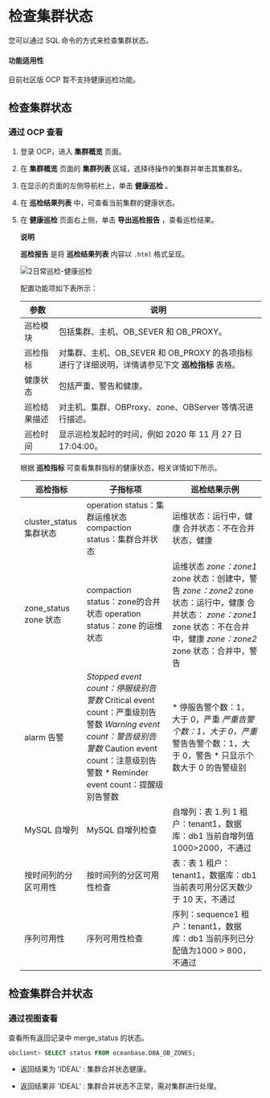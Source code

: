# 检查集群状态

您可以通过 SQL 命令的方式来检查集群状态。

  <main id="notice" >
    <h4>功能适用性</h4>
    <p>目前社区版 OCP 暂不支持健康巡检功能。</p>
  </main>

## 检查集群状态

### 通过 OCP 查看

1. 登录 OCP，进入 **集群概览** 页面。

2. 在 **集群概览** 页面的 **集群列表** 区域，选择待操作的集群并单击其集群名。

3. 在显示的页面的左侧导航栏上，单击 **健康巡检** 。

4. 在 **巡检结果列表** 中，可查看当前集群的健康状态。

5. 在 **健康巡检** 页面右上侧，单击 **导出巡检报告** ，查看巡检结果。

   **说明**

   **巡检报告** 是将 **巡检结果列表** 内容以 `.html` 格式呈现。

   ![2日常巡检-健康巡检 ](https://help-static-aliyun-doc.aliyuncs.com/assets/img/zh-CN/5849290461/p310492.png)

   配置功能项如下表所示：

   | **参数** |                            **说明**                            |
   |--------|--------------------------------------------------------------|
   | 巡检模块   | 包括集群、主机、OB_SEVER 和 OB_PROXY。                                 |
   | 巡检指标   | 对集群、主机、OB_SEVER 和 OB_PROXY 的各项指标进行了详细说明，详情请参见下文 **巡检指标** 表格。 |
   | 健康状态   | 包括严重、警告和健康。                                                  |
   | 巡检结果描述 | 对主机、集群、OBProxy、zone、OBServer 等情况进行描述。                        |
   | 巡检时间   | 显示巡检发起时的时间，例如 2020 年 11 月 27 日 17:04:00。                     |

   根据 **巡检指标** 可查看集群指标的健康状态，相关详情如下所示。

   |         **巡检指标**         |                                                                                                                                                                         **子指标项**                                                                                                                                                                         |                                                                                                                                                                                                                                            **巡检结果示例**                                                                                                                                                                                                                                            |
   |--------------------------|----------------------------------------------------------------------------------------------------------------------------------------------------------------------------------------------------------------------------------------------------------------------------------------------------------------------------------------------------------|--------------------------------------------------------------------------------------------------------------------------------------------------------------------------------------------------------------------------------------------------------------------------------------------------------------------------------------------------------------------------------------------------------------------------------------------------------------------------------------------------|
   | cluster_status 集群状态      | operation status：集群运维状态 compaction status：集群合并状态                                                                                                                                                                                                                                                                                                         | 运维状态：运行中，健康 合并状态：不在合并状态，健康                                                                                                                                                                                                                                                                                                                                                                                                                                                       |
   | zone_status zone 状态      | compaction status：zone的合并状态 operation status：zone 的运维状态                                                                                                                                                                                                                                                                                                  | 运维状态 *zone：zone1* zone 状态：创建中，警告   *zone：zone2* zone 状态：运行中，健康    合并状态： *zone：zone1* zone 状态：不在合并中，健康   *zone：zone2* zone 状态：合并中，警告    |
   | alarm 告警 | *Stopped event count：停服级别告警数* Critical event count：严重级别告警数   *Warning event count：警告级别告警数* Caution event count：注意级别告警数   * Reminder event count：提醒级别告警数    | * 停服告警个数：1， 大于 0，严重   *严重告警个数：1，大于 0，严重* 警告告警个数：1，大于 0，警告   * 只显示个数大于 0 的告警级别                                                                                                                                                                                                                                                           |
   | MySQL 自增列                | MySQL 自增列检查                                                                                                                                                                                                                                                                                                                                              | 自增列：表 1.列 1 租户：tenant1，数据库：db1 当前自增列值 1000\>2000，不通过                                                                                                                                                                                                                                                                                                                                                                                                             |
   | 按时间列的分区可用性               | 按时间列的分区可用性检查                                                                                                                                                                                                                                                                                                                                             | 表：表 1 租户：tenant1，数据库：db1 当前表可用分区天数少于 10 天，不通过                                                                                                                                                                                                                                                                                                                                                                                                                    |
   | 序列可用性                    | 序列可用性检查                                                                                                                                                                                                                                                                                                                                                  | 序列：sequence1 租户：tenant1，数据库：db1 当前序列已分配值为1000 \> 800，不通过                                                                                                                                                                                                                                                                                                                                                                                                         |

检查集群合并状态
-----------------------------

### 通过视图查看

查看所有返回记录中 merge_status 的状态。

```sql
obclient> SELECT status FROM oceanbase.DBA_OB_ZONES;
```

* 返回结果为 'IDEAL' : 集群合并状态健康。

* 返回结果非 'IDEAL' : 集群合并状态不正常，需对集群进行处理。
